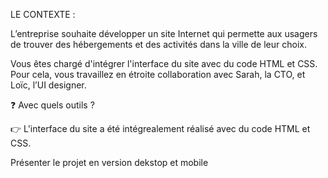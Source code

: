 LE CONTEXTE :

L’entreprise souhaite développer un site Internet qui permette aux usagers de trouver des hébergements et des activités dans la ville de leur choix.

Vous êtes chargé d'intégrer l'interface du site avec du code HTML et CSS. Pour cela, vous travaillez en étroite collaboration avec Sarah, la CTO, et Loïc, l’UI designer. 

❓ Avec quels outils ?

 👉 L'interface du site a été intégrealement réalisé avec du code HTML et CSS.

 Présenter le projet en version dekstop et mobile
 
